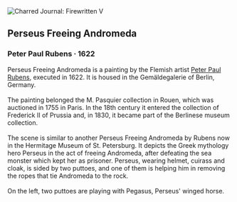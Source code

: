 <div class="artwork-of-the-day">
  <div class="container">
    <div class="img-wrapper">
      <img
        src="https://uploads5.wikiart.org/images/peter-paul-rubens/perseus-freeing-andromeda.jpg!Large.jpg"
        alt="Charred Journal: Firewritten V" />
    </div>
    <div class="artwork-detail">
      <div class="artwork-origin"> 
        <h2 class="artwork-name">Perseus Freeing Andromeda</h2>
        <h3 class="artist">
          Peter Paul Rubens
                    ·  1622
        </h3>
      </div>
      <p class="description">
        <span class="artwork-description-text ng-binding" ng-bind-html="viewModel.ArtworkOfTheDay.Description | unsafe">Perseus Freeing Andromeda is a painting by the Flemish artist <a target="_blank" href="/en/peter-paul-rubens">Peter Paul Rubens</a>, executed in 1622. It is housed in the Gemäldegalerie of Berlin, Germany.
<br>
<br>The painting belonged the M. Pasquier collection in Rouen, which was auctioned in 1755 in Paris. In the 18th century it entered the collection of Frederick II of Prussia and, in 1830, it became part of the Berlinese museum collection.
<br>
<br>The scene is similar to another Perseus Freeing Andromeda by Rubens now in the Hermitage Museum of St. Petersburg. It depicts the Greek mythology hero Perseus in the act of freeing Andromeda, after defeating the sea monster which kept her as prisoner. Perseus, wearing helmet, cuirass and cloak, is sided by two puttoes, and one of them is helping him in removing the ropes that tie Andromeda to the rock.
<br>
<br>On the left, two puttoes are playing with Pegasus, Perseus' winged horse.</span>
                        <div class="text-shadow-container" ng-show="showShadow" style=""></div>
      </p>
    </div>
  </div>

</div>
